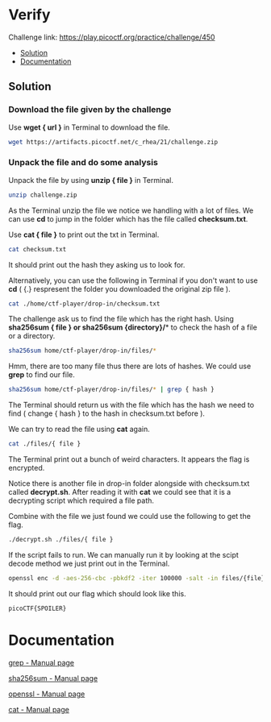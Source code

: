 # Verify 
Challenge link: https://play.picoctf.org/practice/challenge/450

- [Solution](#solution) 
- [Documentation](#documentation)

## Solution
### Download the file given by the challenge
Use **wget { url }** in Terminal to download the file.
```bash
wget https://artifacts.picoctf.net/c_rhea/21/challenge.zip
```
### Unpack the file and do some analysis
Unpack the file by using **unzip { file }** in Terminal.
```bash
unzip challenge.zip
```
As the Terminal unzip the file we notice we handling with a lot of files. We can use **cd** to jump in the folder which has the file called **checksum.txt**.    

Use **cat { file }** to print out the txt in Terminal.
```bash
cat checksum.txt
```
It should print out the hash they asking us to look for.

Alternatively, you can use the following in Terminal if you don't want to use **cd** ( {.} respresent the folder you downloaded the original zip file ).
```bash
cat ./home/ctf-player/drop-in/checksum.txt
```
The challenge ask us to find the file which has the right hash. Using **sha256sum { file } or sha256sum {directory}/*** to check the hash of a file or a directory.
```bash
sha256sum home/ctf-player/drop-in/files/*
```
Hmm, there are too many file thus there are lots of hashes. We could use **grep** to find our file.
```bash
sha256sum home/ctf-player/drop-in/files/* | grep { hash }
```
The Terminal should return us with the file which has the hash we need to find ( change { hash } to the hash in checksum.txt before ).

We can try to read the file using **cat** again.
```bash
cat ./files/{ file }
```
The Terminal print out a bunch of weird characters. It appears the flag is encrypted.

Notice there is another file in drop-in folder alongside with checksum.txt called **decrypt.sh**. After reading it with **cat** we could see that it is a decrypting script which required a file path. 

Combine with the file we just found we could use the following to get the flag.
```bash
./decrypt.sh ./files/{ file }
```
If the script fails to run. We can manually run it by looking at the scipt decode method we just print out in the Terminal. 
```bash
openssl enc -d -aes-256-cbc -pbkdf2 -iter 100000 -salt -in files/{file} -k picoCTF
```
It should print out our flag which should look like this.
```
picoCTF{SPOILER}
```

# Documentation
[grep - Manual page](https://linux.die.net/man/1/grep)

[sha256sum - Manual page](https://linux.die.net/man/1/sha256sum)

[openssl - Manual page](https://linux.die.net/man/1/openssl)

[cat - Manual page](https://linux.die.net/man/1/cat)



